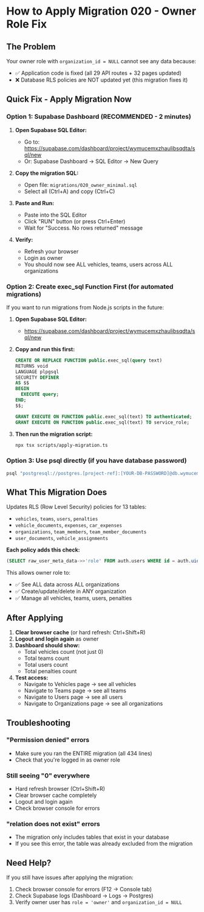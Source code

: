 # How to Apply Migration 020 - Owner Role Fix

## The Problem
Your owner role with `organization_id = NULL` cannot see any data because:
- ✅ Application code is fixed (all 29 API routes + 32 pages updated)
- ❌ Database RLS policies are NOT updated yet (this migration fixes it)

## Quick Fix - Apply Migration Now

### Option 1: Supabase Dashboard (RECOMMENDED - 2 minutes)

1. **Open Supabase SQL Editor:**
   - Go to: https://supabase.com/dashboard/project/wymucemxzhaulibsqdta/sql/new
   - Or: Supabase Dashboard → SQL Editor → New Query

2. **Copy the migration SQL:**
   - Open file: `migrations/020_owner_minimal.sql`
   - Select all (Ctrl+A) and copy (Ctrl+C)

3. **Paste and Run:**
   - Paste into the SQL Editor
   - Click "RUN" button (or press Ctrl+Enter)
   - Wait for "Success. No rows returned" message

4. **Verify:**
   - Refresh your browser
   - Login as owner
   - You should now see ALL vehicles, teams, users across ALL organizations

### Option 2: Create exec_sql Function First (for automated migrations)

If you want to run migrations from Node.js scripts in the future:

1. **Open Supabase SQL Editor:**
   - https://supabase.com/dashboard/project/wymucemxzhaulibsqdta/sql/new

2. **Copy and run this first:**
   ```sql
   CREATE OR REPLACE FUNCTION public.exec_sql(query text)
   RETURNS void
   LANGUAGE plpgsql
   SECURITY DEFINER
   AS $$
   BEGIN
     EXECUTE query;
   END;
   $$;

   GRANT EXECUTE ON FUNCTION public.exec_sql(text) TO authenticated;
   GRANT EXECUTE ON FUNCTION public.exec_sql(text) TO service_role;
   ```

3. **Then run the migration script:**
   ```bash
   npx tsx scripts/apply-migration.ts
   ```

### Option 3: Use psql directly (if you have database password)

```bash
psql "postgresql://postgres.[project-ref]:[YOUR-DB-PASSWORD]@db.wymucemxzhaulibsqdta.supabase.co:5432/postgres" -f migrations/020_owner_minimal.sql
```

## What This Migration Does

Updates RLS (Row Level Security) policies for 13 tables:
- `vehicles`, `teams`, `users`, `penalties`
- `vehicle_documents`, `expenses`, `car_expenses`
- `organizations`, `team_members`, `team_member_documents`
- `user_documents`, `vehicle_assignments`

**Each policy adds this check:**
```sql
(SELECT raw_user_meta_data->>'role' FROM auth.users WHERE id = auth.uid()) = 'owner'
```

This allows owner role to:
- ✅ See ALL data across ALL organizations
- ✅ Create/update/delete in ANY organization
- ✅ Manage all vehicles, teams, users, penalties

## After Applying

1. **Clear browser cache** (or hard refresh: Ctrl+Shift+R)
2. **Logout and login again** as owner
3. **Dashboard should show:**
   - Total vehicles count (not just 0)
   - Total teams count
   - Total users count
   - Total penalties count
4. **Test access:**
   - Navigate to Vehicles page → see all vehicles
   - Navigate to Teams page → see all teams
   - Navigate to Users page → see all users
   - Navigate to Organizations page → see all organizations

## Troubleshooting

### "Permission denied" errors
- Make sure you ran the ENTIRE migration (all 434 lines)
- Check that you're logged in as owner role

### Still seeing "0" everywhere
- Hard refresh browser (Ctrl+Shift+R)
- Clear browser cache completely
- Logout and login again
- Check browser console for errors

### "relation does not exist" errors
- The migration only includes tables that exist in your database
- If you see this error, the table was already excluded from the migration

## Need Help?

If you still have issues after applying the migration:
1. Check browser console for errors (F12 → Console tab)
2. Check Supabase logs (Dashboard → Logs → Postgres)
3. Verify owner user has `role = 'owner'` and `organization_id = NULL`

